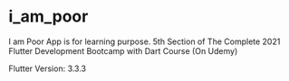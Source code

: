 # i_am_poor

I am Poor App is for learning purpose.
5th Section of The Complete 2021 Flutter Development Bootcamp with Dart Course (On Udemy)

Flutter Version: 3.3.3